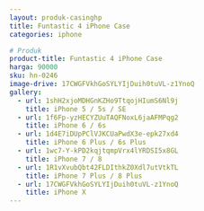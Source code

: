 ```yaml
---
layout: produk-casinghp
title: Funtastic 4 iPhone Case
categories: iphone

# Produk
product-title: Funtastic 4 iPhone Case
harga: 90000
sku: hn-0246
image-drive: 17CWGFVkhGoSYLYIjDuih0tuVL-z1YnoQ
gallery:
  - url: 1shH2xjoMDHGnKZHo9TtqojHIumS6Nl9j
    title: iPhone 5 / 5s / SE
  - url: 1f6Fp-yzHECYZUuTAQFNoxL6jaAFMPqg2
    title: iPhone 6 / 6s
  - url: 1d4E7iDUpPClVJKCUaPwdX3e-epk27xd4
    title: iPhone 6 Plus / 6s Plus
  - url: 1wc7-Y-kPD2kqjtqmpVrx4lYRDSI5x8GL
    title: iPhone 7 / 8
  - url: 1R1vXvubQbt42FLDIthkZ0Xdl7utVtkTL
    title: iPhone 7 Plus / 8 Plus
  - url: 17CWGFVkhGoSYLYIjDuih0tuVL-z1YnoQ
    title: iPhone X
---
```

